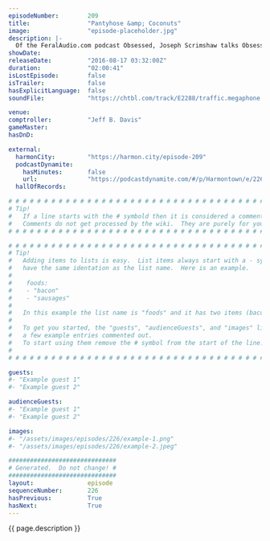 ```yaml
---
episodeNumber:        209
title:                "Pantyhose &amp; Coconuts"
image:                "episode-placeholder.jpg"
description: |-
  Of the FeralAudio.com podcast Obsessed, Joseph Scrimshaw talks Obsession with the Harmontown gang and your Mayor dives into his pantyhose fetish.
showDate:             
releaseDate:          "2016-08-17 03:32:00Z"
duration:             "02:00:41"
isLostEpisode:        false
isTrailer:            false
hasExplicitLanguage:  false
soundFile:            "https://chtbl.com/track/E2288/traffic.megaphone.fm/STA5723474089.mp3?updated=1559774885"

venue:                
comptroller:          "Jeff B. Davis"
gameMaster:           
hasDnD:               

external:
  harmonCity:         "https://harmon.city/episode-209"
  podcastDynamite:
    hasMinutes:       false
    url:              "https://podcastdynamite.com/#/p/Harmontown/e/226/209"
  hallOfRecords:      

# # # # # # # # # # # # # # # # # # # # # # # # # # # # # # # # # # # # # # # # # # # # #
# Tip!
#   If a line starts with the # symbold then it is considered a comment.
#   Comments do not get processed by the wiki.  They are purely for your information.
# # # # # # # # # # # # # # # # # # # # # # # # # # # # # # # # # # # # # # # # # # # # #

# # # # # # # # # # # # # # # # # # # # # # # # # # # # # # # # # # # # # # # # # # # # #
# Tip!
#   Adding items to lists is easy.  List items always start with a - symbol and have
#   have the same identation as the list name.  Here is an example.
#
#    foods:
#    - "bacon"
#    - "sausages"
#
#   In this example the list name is "foods" and it has two items (bacon, and sausages).
#
#   To get you started, the "guests", "audienceGuests", and "images" lists below have
#   a few example entries commented out.
#   To start using them remove the # symbol from the start of the line.
#
# # # # # # # # # # # # # # # # # # # # # # # # # # # # # # # # # # # # # # # # # # # # #

guests:
#- "Example guest 1"
#- "Example guest 2"

audienceGuests:
#- "Example guest 1"
#- "Example guest 2"

images:
#- "/assets/images/episodes/226/example-1.png"
#- "/assets/images/episodes/226/example-2.jpeg"

##############################
# Generated.  Do not change! #
##############################
layout:               episode
sequenceNumber:       226
hasPrevious:          True
hasNext:              True
---
```


<!-- The episode description will be rendered here -->
{{ page.description }}

<!-- Add your content BELOW here -->
<!-- vvvvvvvvvvvvvvvvvvvvvvvvvvv -->




<!-- ^^^^^^^^^^^^^^^^^^^^^^^^^^^ -->
<!-- Add your content ABOVE here -->

<!-- The episode gallery will be rendered here -->